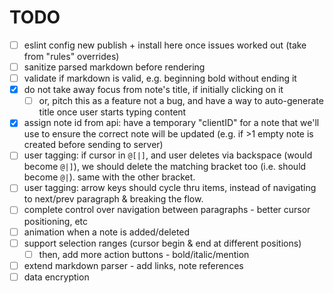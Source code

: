 # TODO

- [ ] eslint config new publish + install here once issues worked out (take from "rules" overrides)
- [ ] sanitize parsed markdown before rendering
- [ ] validate if markdown is valid, e.g. beginning bold without ending it
- [x] do not take away focus from note's title, if initially clicking on it
  - [ ] or, pitch this as a feature not a bug, and have a way to auto-generate title once user starts typing content
- [x] assign note id from api: have a temporary "clientID" for a note that we'll use to ensure the correct note will be updated (e.g. if >1 empty note is created before sending to server)
- [ ] user tagging: if cursor in `@[|]`, and user deletes via backspace (would become `@|]`), we should delete the matching bracket too (i.e. should become `@|`). same with the other bracket.
- [ ] user tagging: arrow keys should cycle thru items, instead of navigating to next/prev paragraph & breaking the flow.
- [ ] complete control over navigation between paragraphs - better cursor positioning, etc
- [ ] animation when a note is added/deleted
- [ ] support selection ranges (cursor begin & end at different positions)
  - [ ] then, add more action buttons - bold/italic/mention
- [ ] extend markdown parser - add links, note references
- [ ] data encryption
